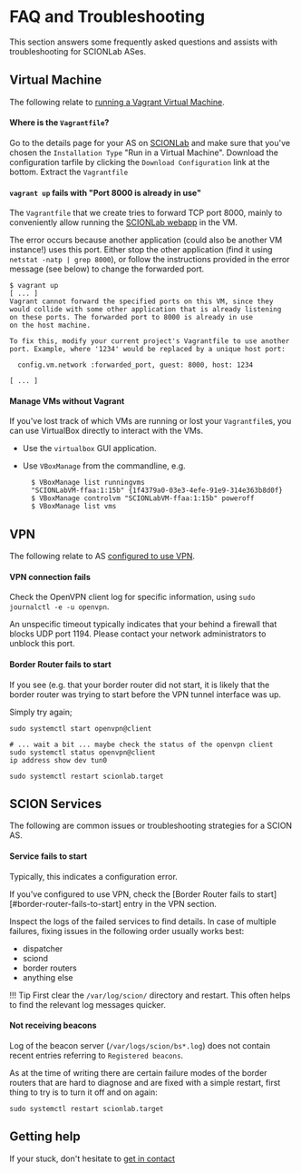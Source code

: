 # FAQ and Troubleshooting


This section answers some frequently asked questions and assists with troubleshooting for SCIONLab ASes.



## Virtual Machine
The following relate to [running a Vagrant Virtual Machine](../install/vm.md).

#### Where is the `Vagrantfile`?

Go to the details page for your AS on [SCIONLab](https://www.scionlab.org) and make sure that you've chosen the `Installation Type` "Run in a Virtual Machine".
Download the configuration tarfile by clicking the `Download Configuration` link at the bottom.
Extract the `Vagrantfile`

#### `vagrant up` fails with "Port 8000 is already in use"

The `Vagrantfile` that we create tries to forward TCP port 8000, mainly to conveniently allow running the [SCIONLab webapp](../as_visualization/webapp.md) in the VM.

The error occurs because another application (could also be another VM instance!) uses this port.
Either stop the other application (find it using `netstat -natp | grep 8000`), or follow the instructions provided in the error message (see below) to change the forwarded port.

```none
$ vagrant up
[ ... ]
Vagrant cannot forward the specified ports on this VM, since they
would collide with some other application that is already listening
on these ports. The forwarded port to 8000 is already in use
on the host machine.

To fix this, modify your current project's Vagrantfile to use another
port. Example, where '1234' would be replaced by a unique host port:

  config.vm.network :forwarded_port, guest: 8000, host: 1234

[ ... ]
```

#### Manage VMs without Vagrant

If you've lost track of which VMs are running or lost your `Vagrantfile`s, you can use VirtualBox directly to interact with the VMs.

* Use the `virtualbox` GUI application.
* Use `VBoxManage` from the commandline, e.g.

        $ VBoxManage list runningvms
        "SCIONLabVM-ffaa:1:15b" {1f4379a0-03e3-4efe-91e9-314e363b8d0f}
        $ VBoxManage controlvm "SCIONLabVM-ffaa:1:15b" poweroff
        $ VBoxManage list vms




## VPN

The following relate to AS [configured to use VPN](../config/create_as.md#configure-a-scionlab-as).


#### VPN connection fails

Check the OpenVPN client log for specific information, using `sudo journalctl -e -u openvpn`.

An unspecific timeout typically indicates that your behind a firewall that blocks UDP port 1194. Please contact your network administrators to unblock this port.


#### Border Router fails to start

If you see (e.g. that your border router did not start, it is likely that the border router was trying to start before the VPN tunnel interface was up.

Simply try again;

    sudo systemctl start openvpn@client

    # ... wait a bit ... maybe check the status of the openvpn client
    sudo systemctl status openvpn@client
    ip address show dev tun0

    sudo systemctl restart scionlab.target



## SCION Services

The following are common issues or troubleshooting strategies for a SCION AS.

#### Service fails to start

Typically, this indicates a configuration error.

If you've configured to use VPN, check the [Border Router fails to start][#border-router-fails-to-start] entry in the VPN section.

Inspect the logs of the failed services to find details.
In case of multiple failures, fixing issues in the following order usually works best:
* dispatcher
* sciond
* border routers
* anything else


!!! Tip
    First clear the `/var/log/scion/` directory and restart. This often helps to find the relevant log messages quicker.


#### Not receiving beacons

Log of the beacon server (`/var/logs/scion/bs*.log`) does not contain recent entries referring to `Registered beacons`.

As at the time of writing there are certain failure modes of the border routers that are hard to diagnose and are fixed with a simple restart, first thing to try is to turn it off and on again:

```
sudo systemctl restart scionlab.target
```

## Getting help

If your stuck, don't hesitate to [get in contact](../index.md#contact)
